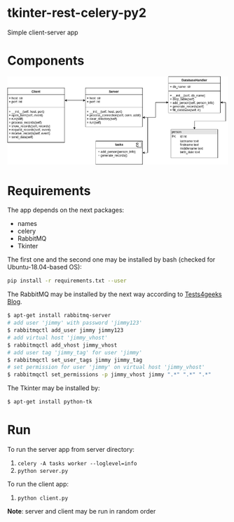 # tkinter-rest-celery-py2

Simple client-server app

# Components

![components](img/components.png)

# Requirements

The app depends on the next packages:

* names
* celery
* RabbitMQ
* Tkinter

The first one and the second one may be installed by bash (checked for Ubuntu-18.04-based OS):

```bash
pip install -r requirements.txt --user
```

The RabbitMQ may be installed by the next way according to [Tests4geeks Blog](https://tests4geeks.com/python-celery-rabbitmq-tutorial/).

```bash
$ apt-get install rabbitmq-server
# add user 'jimmy' with password 'jimmy123'
$ rabbitmqctl add_user jimmy jimmy123
# add virtual host 'jimmy_vhost'
$ rabbitmqctl add_vhost jimmy_vhost
# add user tag 'jimmy_tag' for user 'jimmy'
$ rabbitmqctl set_user_tags jimmy jimmy_tag
# set permission for user 'jimmy' on virtual host 'jimmy_vhost'
$ rabbitmqctl set_permissions -p jimmy_vhost jimmy ".*" ".*" ".*"
```

The Tkinter may be installed by:

```bash
$ apt-get install python-tk
```

# Run

To run the server app from server directory:

1. `celery -A tasks worker --loglevel=info`
2. `python server.py`

To run the client app:

1. `python client.py`

**Note**: server and client may be run in random order
